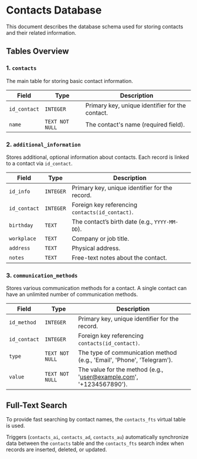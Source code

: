 # Contacts Database

This document describes the database schema used for storing contacts and their related information.

## Tables Overview

### 1. `contacts`

The main table for storing basic contact information.

| Field | Type | Description |
|------------|---------------|------------------------------------------------|
| `id_contact` | `INTEGER` | Primary key, unique identifier for the contact. |
| `name` | `TEXT NOT NULL` | The contact's name (required field). |

### 2. `additional_information`

Stores additional, optional information about contacts. Each record is linked to a contact via `id_contact`.

| Field | Type | Description |
|-------------|---------------|----------------------------------------------------------|
| `id_info` | `INTEGER` | Primary key, unique identifier for the record. |
| `id_contact` | `INTEGER` | Foreign key referencing `contacts(id_contact)`. |
| `birthday` | `TEXT` | The contact’s birth date (e.g., `YYYY-MM-DD`). |
| `workplace` | `TEXT` | Company or job title. |
| `address` | `TEXT` | Physical address. |
| `notes` | `TEXT` | Free-text notes about the contact. |

### 3. `communication_methods`

Stores various communication methods for a contact. A single contact can have an unlimited number of communication methods.

| Field | Type | Description |
|-------------|---------------|----------------------------------------------------------------------|
| `id_method` | `INTEGER` | Primary key, unique identifier for the record. |
| `id_contact` | `INTEGER` | Foreign key referencing `contacts(id_contact)`. |
| `type` | `TEXT NOT NULL` | The type of communication method (e.g., 'Email', 'Phone', 'Telegram'). |
| `value` | `TEXT NOT NULL` | The value for the method (e.g., 'user@example.com', '+1234567890'). |

## Full-Text Search

To provide fast searching by contact names, the `contacts_fts` virtual table is used.

Triggers (`contacts_ai`, `contacts_ad`, `contacts_au`) automatically synchronize data between the `contacts` table and the `contacts_fts` search index when records are inserted, deleted, or updated.